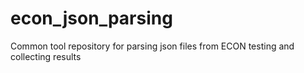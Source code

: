 # econ_json_parsing
Common tool repository for parsing json files from ECON testing and collecting results
